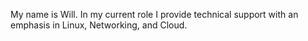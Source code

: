 
My name is Will. In my current role I provide technical support with an emphasis in Linux, Networking, and Cloud.
